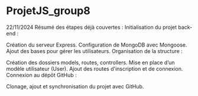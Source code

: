 # ProjetJS_group8
22/11/2024
Résumé des étapes déjà couvertes :
Initialisation du projet back-end :

Création du serveur Express.
Configuration de MongoDB avec Mongoose.
Ajout des bases pour gérer les utilisateurs.
Organisation de la structure :

Création des dossiers models, routes, controllers.
Mise en place d’un modèle utilisateur (User).
Ajout des routes d'inscription et de connexion.
Connexion au dépôt GitHub :

Clonage, ajout et synchronisation du projet avec GitHub.
